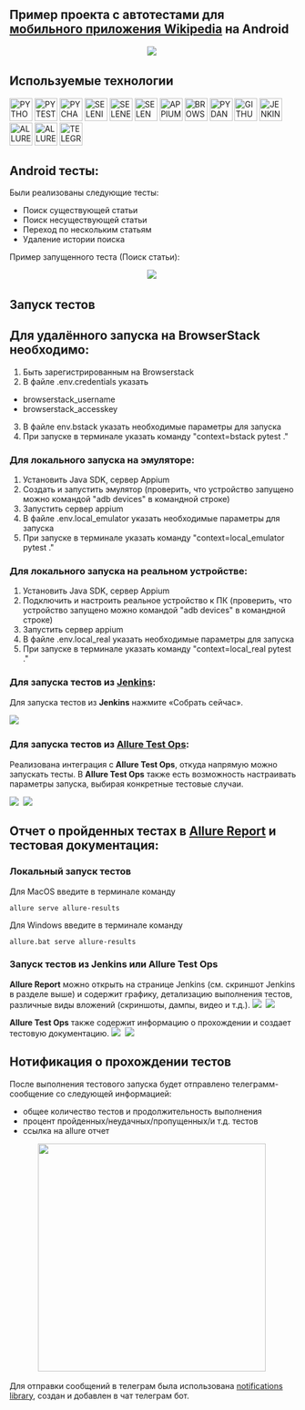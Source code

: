 ## Пример проекта с автотестами для [мобильного приложения Wikipedia](https://github.com/wikimedia/apps-android-wikipedia/releases/download/latest/app-alpha-universal-release.apk) на Android 

<p align="center">
    <img src="readme_images/screenshot/logo.png"/>&nbsp;
</p>

## Используемые технологии
<p>
<a href="https://www.python.org/"><img src="readme_images/logo/python.png" width="40" height="40"  alt="PYTHON"/></a>
<a href="https://docs.pytest.org/en/"><img src="readme_images/logo/pytest.png" width="40" height="40"  alt="PYTEST"/></a>
<a href="https://www.jetbrains.com/pycharm/"><img src="readme_images/logo/pycharm.png" width="40" height="40"  alt="PYCHARM"/></a>
<a href="https://www.selenium.dev/"><img src="readme_images/logo/selenium.png" width="40" height="40"  alt="SELENIUM"/></a>
<a href="https://github.com/yashaka/selene/"><img src="readme_images/logo/selene.png" width="40" height="40"  alt="SELENE"/></a>
<a href="https://aerokube.com/selenoid/"><img src="readme_images/logo/selenoid.png" width="40" height="40"  alt="SELENOID"/></a>
<a href="https://appium.io/"><img src="readme_images/logo/appium.png" width="40" height="40"  alt="APPIUM"/></a>
<a href="https://www.browserstack.com/"><img src="readme_images/logo/browserstack.png" width="40" height="40"  alt="BROWSERSTACK"/></a>
<a href="https://docs.pydantic.dev/latest/"><img src="readme_images/logo/pydantic.png" width="40" height="40"  alt="PYDANTIC"/></a>
<a href="https://github.com/"><img src="readme_images/logo/github.png" width="40" height="40"  alt="GITHUB"/></a>
<a href="https://www.jenkins.io/"><img src="readme_images/logo/jenkins.png" width="40" height="40"  alt="JENKINS"/></a>
<a href="https://allurereport.org/"><img src="readme_images/logo/allure_report.png" width="40" height="40"  alt="ALLUREREPORT"/></a>
<a href="https://qameta.io/"><img src="readme_images/logo/allure_testops.png" width="40" height="40"  alt="ALLURETESTOPS"/></a>
<a href="https://telegram.org/"><img src="readme_images/logo/tg.png" width="40" height="40"  alt="TELEGRAM"/></a>
</p>

## Android тесты:
Были реализованы следующие тесты:
* Поиск существующей статьи
* Поиск несуществующей статьи
* Переход по нескольким статьям
* Удаление истории поиска

 Пример запущенного теста (Поиск статьи):
<p align="center">
    <img src="readme_images/screenshot/wikipedia_test.gif"/>&nbsp;
</p>

## Запуск тестов

## Для удалённого запуска на BrowserStack необходимо:
1. Быть зарегистрированным на Browserstack
2. В файле .env.credentials указать 
* browserstack_username
* browserstack_accesskey
3. В файле env.bstack указать необходимые параметры для запуска 
4. При запуске в терминале указать команду "context=bstack pytest ."

### Для локального запуска на эмуляторе: 
1. Установить Java SDK, сервер Appium
2. Создать и запустить эмулятор (проверить, что устройство запущено можно командой "adb devices" в командной строке)
3. Запустить сервер appium
4. В файле .env.local_emulator указать необходимые параметры для запуска
5. При запуске в терминале указать команду "context=local_emulator pytest ."

### Для локального запуска на реальном устройстве: 
1. Установить Java SDK, сервер Appium
2. Подключить и настроить реальное устройство к ПК (проверить, что устройство запущено можно командой "adb devices" в командной строке)
3. Запустить сервер appium
4. В файле .env.local_real указать необходимые параметры для запуска
5. При запуске в терминале указать команду "context=local_real pytest ."

### Для запуска тестов из [Jenkins](https://jenkins.autotests.cloud/job/qa_guru_python_graduation_project_mobile/):
Для запуска тестов из **Jenkins** нажмите «Собрать сейчас».

<img src="readme_images/screenshot/jenkins_project_page.png"/>&nbsp;

### Для запуска тестов из [Allure Test Ops](https://allure.autotests.cloud/project/3711):
Реализована интеграция с **Allure Test Ops**, откуда напрямую можно запускать тесты. В **Allure Test Ops** также есть возможность настраивать параметры запуска, выбирая конкретные тестовые случаи.

<img src="readme_images/screenshot/allure_job.png"/>&nbsp;
<img src="readme_images/screenshot/allure_launch.png"/>&nbsp;

## Отчет о пройденных тестах в [Allure Report](https://jenkins.autotests.cloud/job/qa_guru_python_graduation_project_mobile/allure/) и тестовая документация:

### Локальный запуск тестов

Для MacOS введите в терминале команду 
```
allure serve allure-results
``` 
Для Windows введите в терминале команду 
```
allure.bat serve allure-results
``` 

### Запуск тестов из Jenkins или Allure Test Ops

**Allure Report** можно открыть на странице Jenkins (см. скриншот Jenkins в разделе выше) и содержит графику, детализацию выполнения тестов, различные виды вложений (скриншоты, дампы, видео и т.д.).
<img src="readme_images/screenshot/allure_report_1.png"/>&nbsp;
<img src="readme_images/screenshot/allure_report_2.png"/>&nbsp;

**Allure Test Ops** также содержит информацию о прохождении и создает тестовую документацию.
<img src="readme_images/screenshot/allure_test_ops_1.png"/>&nbsp;
<img src="readme_images/screenshot/allure_test_ops_2.png"/>&nbsp;

## Нотификация о прохождении тестов

После выполнения тестового запуска будет отправлено телеграмм-сообщение со следующей информацией:
* общее количество тестов и продолжительность выполнения
* процент пройденных/неудачных/пропущенных/и т.д. тестов
* ссылка на allure отчет

<p align="center">
<img src="readme_images/screenshot/tg_report.png" height="400"/>&nbsp;
</p>

Для отправки сообщений в телеграм была использована [notifications library](https://github.com/qa-guru/allure-notifications), создан и добавлен в чат телеграм бот.